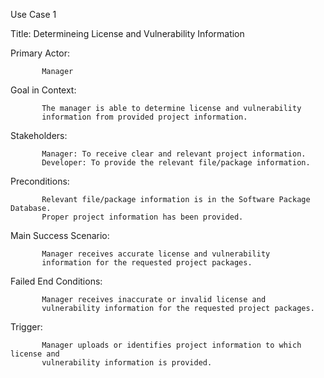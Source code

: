 Use Case 1

Title: Determineing License and Vulnerability Information

Primary Actor:

           Manager

Goal in Context: 

           The manager is able to determine license and vulnerability
           information from provided project information.

Stakeholders:

           Manager: To receive clear and relevant project information.
           Developer: To provide the relevant file/package information.

Preconditions:

           Relevant file/package information is in the Software Package Database.
           Proper project information has been provided.

Main Success Scenario: 

           Manager receives accurate license and vulnerability
           information for the requested project packages.

Failed End Conditions: 
           
           Manager receives inaccurate or invalid license and
           vulnerability information for the requested project packages.

Trigger: 
      
           Manager uploads or identifies project information to which license and
           vulnerability information is provided.
